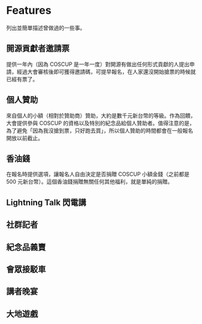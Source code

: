 # Features

列出並簡單描述曾做過的一些事。

## 開源貢獻者邀請票

提供一年內（因為 COSCUP 是一年一度）對開源有做出任何形式貢獻的人提出申請，經過大會審核後即可獲得邀請碼，可提早報名，在人家還沒開始搶票的時候就已經有票了。

## 個人贊助

來自個人的小額（相對於贊助商）贊助，大約是數千元新台幣的等級。作為回饋，大會提供參與 COSCUP 的資格以及特別的紀念品給個人贊助者。值得注意的是，為了避免「因為我沒搶到票，只好跑去買」，所以個人贊助的時間都會在一般報名開放以前截止。

## 香油錢

在報名時提供選項，讓報名人自由決定是否捐贈 COSCUP 小額金錢（之前都是 500 元新台幣）。這個香油錢捐贈無關任何其他福利，就是單純的捐贈。

## Lightning Talk 閃電講

## 社群記者

## 紀念品義賣

## 會眾接駁車

## 講者晚宴

## 大地遊戲





